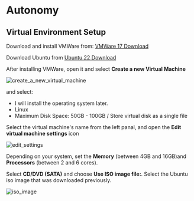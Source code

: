 # Autonomy
## Virtual Environment Setup
Download and install VMWare from: <a href="https://livecsupomona-my.sharepoint.com/:u:/g/personal/rickramirez_cpp_edu/EauwsEtVC3ZIpcxP7PNTYyQBfk_FGKrOK8cS6195BIdhJQ?e=aO1hES">VMWare 17 Download</a>

Download Ubuntu from <a href="https://releases.ubuntu.com/jammy/ubuntu-22.04.4-desktop-amd64.iso">Ubuntu 22 Download</a>

After installing VMWare, open it and select <b>Create a new Virtual Machine</b> 

![create_a_new_virtual_machine](https://github.com/CPP-EVTOL/Autonomy/assets/10952997/b166ffce-78fc-4876-adf8-b7460d0ae42f)

and select:
<ul>
  <li>I will install the operating system later.</li>
  <li>Linux</li>
  <li>Maximum Disk Space: 50GB - 100GB / Store virtual disk as a single file</li>
</ul>

Select the virtual machine's name from the left panal, and open the <b>Edit virtual machine settings</b> icon


![edit_settings](https://github.com/CPP-EVTOL/Autonomy/assets/10952997/6106a8aa-f699-4d16-9b12-1b2a91ea1782)

Depending on your system, set the <b>Memory</b> (between 4GB and 16GB)and <b>Processors</b> (between 2 and 6 cores). 

Select <b>CD/DVD (SATA)</b> and choose <b>Use ISO image file:</b>. Select the Ubuntu iso image that was downloaded previously.

![iso_image](https://github.com/CPP-EVTOL/Autonomy/assets/10952997/962df41d-978a-44cc-8bae-dc8c9c7f8900)
